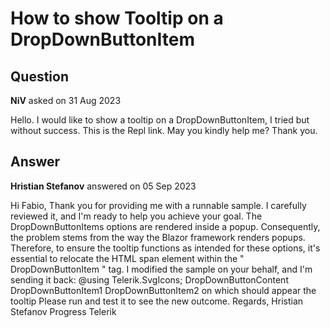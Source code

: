 # How to show Tooltip on a DropDownButtonItem

## Question

**NiV** asked on 31 Aug 2023

Hello. I would like to show a tooltip on a DropDownButtonItem, I tried but without success. This is the Repl link. May you kindly help me? Thank you.

## Answer

**Hristian Stefanov** answered on 05 Sep 2023

Hi Fabio, Thank you for providing me with a runnable sample. I carefully reviewed it, and I'm ready to help you achieve your goal. The DropDownButtonItems options are rendered inside a popup. Consequently, the problem stems from the way the Blazor framework renders popups. Therefore, to ensure the tooltip functions as intended for these options, it's essential to relocate the HTML span element within the " DropDownButtonItem " tag. I modified the sample on your behalf, and I'm sending it back: @using Telerik.SvgIcons; <!-- A tooltip should appear in the DropDownItem2, but doesn't appear. --> <TelerikTooltip TargetSelector=".test[title] " /> <TelerikDropDownButton> <DropDownButtonContent> DropDownButtonContent </DropDownButtonContent> <DropDownButtonItems> <DropDownButtonItem Icon="@SvgIcon.ChartAreaClustered"> DropDownButtonItem1 </DropDownButtonItem> <DropDownButtonItem Icon="@SvgIcon.ChartAreaRange"> <span class="test" title="This is the tooltip for DropDownButtonItem2"> DropDownButtonItem2 on which should appear the tooltip </span> </DropDownButtonItem> </DropDownButtonItems> </TelerikDropDownButton> Please run and test it to see the new outcome. Regards, Hristian Stefanov Progress Telerik
